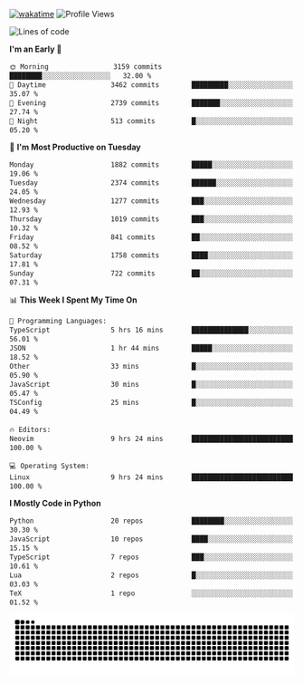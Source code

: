 [![wakatime](https://wakatime.com/badge/user/b920b284-3cde-4cd4-b72e-f7f22d050b16.svg)](https://wakatime.com/@b920b284-3cde-4cd4-b72e-f7f22d050b16)
![Profile Views](http://img.shields.io/badge/Profile%20Views-4586-blue)
<!--START_SECTION:waka-->
![Lines of code](https://img.shields.io/badge/From%20Hello%20World%20I%27ve%20Written-8.9%20million%20lines%20of%20code-blue)

**I'm an Early 🐤** 

```text
🌞 Morning                3159 commits        ████████░░░░░░░░░░░░░░░░░   32.00 % 
🌆 Daytime                3462 commits        █████████░░░░░░░░░░░░░░░░   35.07 % 
🌃 Evening                2739 commits        ███████░░░░░░░░░░░░░░░░░░   27.74 % 
🌙 Night                  513 commits         █░░░░░░░░░░░░░░░░░░░░░░░░   05.20 % 
```
📅 **I'm Most Productive on Tuesday** 

```text
Monday                   1882 commits        █████░░░░░░░░░░░░░░░░░░░░   19.06 % 
Tuesday                  2374 commits        ██████░░░░░░░░░░░░░░░░░░░   24.05 % 
Wednesday                1277 commits        ███░░░░░░░░░░░░░░░░░░░░░░   12.93 % 
Thursday                 1019 commits        ███░░░░░░░░░░░░░░░░░░░░░░   10.32 % 
Friday                   841 commits         ██░░░░░░░░░░░░░░░░░░░░░░░   08.52 % 
Saturday                 1758 commits        ████░░░░░░░░░░░░░░░░░░░░░   17.81 % 
Sunday                   722 commits         ██░░░░░░░░░░░░░░░░░░░░░░░   07.31 % 
```


📊 **This Week I Spent My Time On** 

```text
💬 Programming Languages: 
TypeScript               5 hrs 16 mins       ██████████████░░░░░░░░░░░   56.01 % 
JSON                     1 hr 44 mins        █████░░░░░░░░░░░░░░░░░░░░   18.52 % 
Other                    33 mins             █░░░░░░░░░░░░░░░░░░░░░░░░   05.90 % 
JavaScript               30 mins             █░░░░░░░░░░░░░░░░░░░░░░░░   05.47 % 
TSConfig                 25 mins             █░░░░░░░░░░░░░░░░░░░░░░░░   04.49 % 

🔥 Editors: 
Neovim                   9 hrs 24 mins       █████████████████████████   100.00 % 

💻 Operating System: 
Linux                    9 hrs 24 mins       █████████████████████████   100.00 % 
```

**I Mostly Code in Python** 

```text
Python                   20 repos            ████████░░░░░░░░░░░░░░░░░   30.30 % 
JavaScript               10 repos            ████░░░░░░░░░░░░░░░░░░░░░   15.15 % 
TypeScript               7 repos             ███░░░░░░░░░░░░░░░░░░░░░░   10.61 % 
Lua                      2 repos             █░░░░░░░░░░░░░░░░░░░░░░░░   03.03 % 
TeX                      1 repo              ░░░░░░░░░░░░░░░░░░░░░░░░░   01.52 % 
```




<!--END_SECTION:waka-->
![Snake animation](https://raw.githubusercontent.com/timmypidashev/timmypidashev/main/commits.svg)

